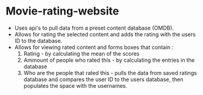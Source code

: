 # Movie-rating-website

* Uses api's to pull data from a preset content database (OMDB).
* Allows for rating the selected content and adds the rating with the users ID to the database.
* Allows for viewing rated content and forms boxes that contain :
  1. Rating - by calculating the mean of the scores
  1. Ammount of people who rated this - by calculating the entries in the database
  1. Who are the people that rated this - pulls the data from saved ratings database and compares the user ID to the users database, then populates the space with the usernames.

